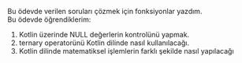 Bu ödevde verilen soruları çözmek için fonksiyonlar yazdım.<br>
Bu ödevde öğrendiklerim:
<ol>
  <li>Kotlin üzerinde NULL değerlerin kontrolünü yapmak.</li>
  <li>ternary operatorünü Kotlin dilinde nasıl kullanılacağı.</li>
  <li>Kotlin dilinde matematiksel işlemlerin farklı şekilde nasıl yapılacağı</li>
</ol>
